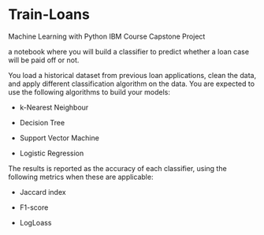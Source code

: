 # Train-Loans
Machine Learning with Python IBM Course Capstone Project

a notebook where you will build a classifier to predict whether a loan case will be paid off or not.

You load a historical dataset from previous loan applications, clean the data, and apply different classification algorithm on the data. You are expected to use the following algorithms to build your models:

- k-Nearest Neighbour

- Decision Tree

- Support Vector Machine

- Logistic Regression

The results is reported as the accuracy of each classifier, using the following metrics when these are applicable:

- Jaccard index

- F1-score

- LogLoass

